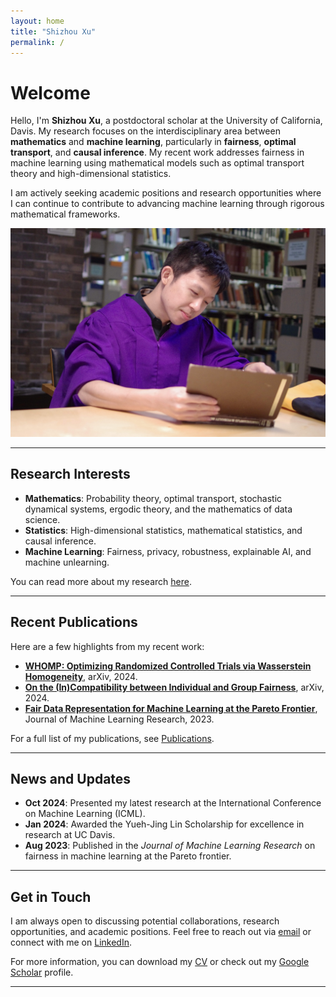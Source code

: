 ```yaml
---
layout: home
title: "Shizhou Xu"
permalink: /
---
```


# Welcome

Hello, I'm **Shizhou Xu**, a postdoctoral scholar at the University of California, Davis. My research focuses on the interdisciplinary area between **mathematics** and **machine learning**, particularly in **fairness**, **optimal transport**, and **causal inference**. My recent work addresses fairness in machine learning using mathematical models such as optimal transport theory and high-dimensional statistics.

I am actively seeking academic positions and research opportunities where I can continue to contribute to advancing machine learning through rigorous mathematical frameworks.

![Shizhou Xu](images/IMGP1928.jpeg) <!-- Add a professional photo of yourself -->

---

## Research Interests

- **Mathematics**: Probability theory, optimal transport, stochastic dynamical systems, ergodic theory, and the mathematics of data science.
- **Statistics**: High-dimensional statistics, mathematical statistics, and causal inference.
- **Machine Learning**: Fairness, privacy, robustness, explainable AI, and machine unlearning.

You can read more about my research [here](/research/).

---

## Recent Publications

Here are a few highlights from my recent work:

- **[WHOMP: Optimizing Randomized Controlled Trials via Wasserstein Homogeneity](https://arxiv.org/pdf/2409.18504)**, arXiv, 2024.
- **[On the (In)Compatibility between Individual and Group Fairness](https://arxiv.org/pdf/2401.07174)**, arXiv, 2024.
- **[Fair Data Representation for Machine Learning at the Pareto Frontier](https://www.jmlr.org/papers/volume24/22-0005/22-0005.pdf)**, Journal of Machine Learning Research, 2023.

For a full list of my publications, see [Publications](/publications/).

---

## News and Updates

- **Oct 2024**: Presented my latest research at the International Conference on Machine Learning (ICML).
- **Jan 2024**: Awarded the Yueh-Jing Lin Scholarship for excellence in research at UC Davis.
- **Aug 2023**: Published in the *Journal of Machine Learning Research* on fairness in machine learning at the Pareto frontier.

---

## Get in Touch

I am always open to discussing potential collaborations, research opportunities, and academic positions. Feel free to reach out via [email](mailto:shzxu@ucdavis.edu) or connect with me on [LinkedIn](https://www.linkedin.com/in/shizhouxu/).

For more information, you can download my [CV](assets/files/cv.pdf) or check out my [Google Scholar](https://scholar.google.com/citations?user=YOUR_UNIQUE_ID) profile.

---
